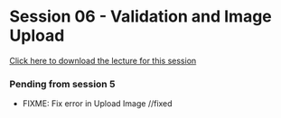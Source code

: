 # Session 06 - Validation and Image Upload

[Click here to download the lecture for this session](https://www.idrive.com/idrive/sh/sh?k=m2k7o1d1g4)

### Pending from session 5
  - FIXME: Fix error in Upload Image  //fixed
